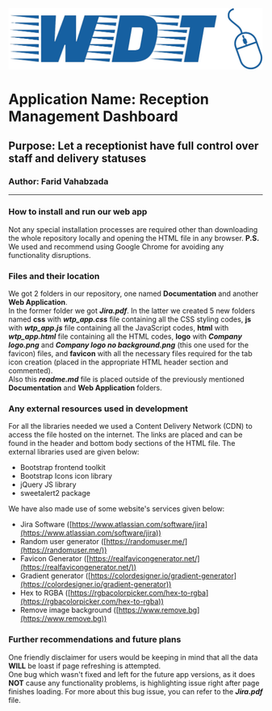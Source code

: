 ![Brand Logo](/Web%20Application/logo/Company%20logo%20no%20background.png) 
 
# Application Name: **Reception Management Dashboard**
## Purpose: **Let a receptionist have full control over staff and delivery statuses**
### Author: **Farid Vahabzada**
---

### How to install and run our web app

Not any special installation processes are required other than downloading the whole repository locally and opening the HTML file in any browser.
**P.S.** We used and recommend using Google Chrome for avoiding any functionality disruptions.

### Files and their location

We got 2 folders in our repository, one named **Documentation** and another **Web Application**.\
In the former folder we got **_Jira.pdf_**. In the latter we created 5 new folders named **css** with **_wtp_app.css_** file containing all the CSS styling codes, **js** with **_wtp_app.js_** file containing all the JavaScript codes, **html** with **_wtp_app.html_** file containing all the HTML codes, **logo** with **_Company logo.png_** and **_Company logo no background.png_** (this one used for the favicon) files, and **favicon** with all the necessary files required for the tab icon creation (placed in the appropriate HTML header section and commented).\
Also this **_readme.md_** file is placed outside of the previously mentioned **Documentation** and **Web Application** folders.

### Any external resources used in development

For all the libraries needed we used a Content Delivery Network (CDN) to access the file hosted on the internet. The links are placed and can be found in the header and bottom body sections of the HTML file. The external libraries used are given below:
* Bootstrap frontend toolkit
* Bootstrap Icons icon library
* jQuery JS library
* sweetalert2 package

We have also made use of some website's services given below:
+ Jira Software ([https://www.atlassian.com/software/jira](https://www.atlassian.com/software/jira))
+ Random user generator ([https://randomuser.me/](https://randomuser.me/))
+ Favicon Generator ([https://realfavicongenerator.net/](https://realfavicongenerator.net/))
+ Gradient generator ([https://colordesigner.io/gradient-generator](https://colordesigner.io/gradient-generator))
+ Hex to RGBA ([https://rgbacolorpicker.com/hex-to-rgba](https://rgbacolorpicker.com/hex-to-rgba))
+ Remove image background ([https://www.remove.bg](https://www.remove.bg))

### Further recommendations and future plans

One friendly disclaimer for users would be keeping in mind that all the data **WILL** be loast if page refreshing is attempted.\
One bug which wasn't fixed and left for the future app versions, as it does **NOT** cause any functionality problems, is highlighting issue right after page finishes loading. For more about this bug issue, you can refer to the **_Jira.pdf_** file.